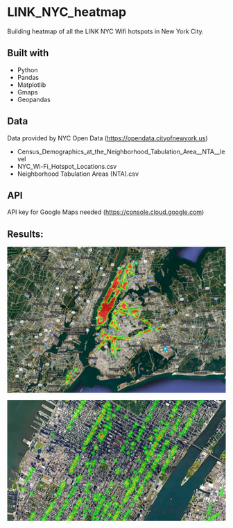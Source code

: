 # LINK_NYC_heatmap

Building heatmap of all the LINK NYC Wifi hotspots in New York City. 


## Built with

*  Python
*  Pandas
*  Matplotlib
*  Gmaps
*  Geopandas


## Data 

Data provided by NYC Open Data (https://opendata.cityofnewyork.us)

*  Census_Demographics_at_the_Neighborhood_Tabulation_Area__NTA__level
*  NYC_Wi-Fi_Hotspot_Locations.csv
*  Neighborhood Tabulation Areas (NTA).csv


## API

API key for Google Maps needed (https://console.cloud.google.com)


## Results:


![Map1](images/map1.png)

![Map2](images/map2.png)


